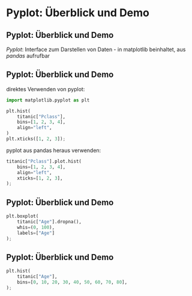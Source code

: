 # Pyplot: Überblick und Demo

## Pyplot: Überblick und Demo

_Pyplot_: Interface zum Darstellen von Daten - in matplotlib beinhaltet, aus _pandas_ aufrufbar

## Pyplot: Überblick und Demo

direktes Verwenden von pyplot:

```py
import matplotlib.pyplot as plt

plt.hist(
    titanic["Pclass"],
    bins=[1, 2, 3, 4],
    align="left",
)
plt.xticks([1, 2, 3]);
```

pyplot aus pandas heraus verwenden:

```py
titanic["Pclass"].plot.hist(
    bins=[1, 2, 3, 4],
    align="left",
    xticks=[1, 2, 3],
);
```

## Pyplot: Überblick und Demo

```py
plt.boxplot(
    titanic["Age"].dropna(),
    whis=(0, 100),
    labels=["Age"]
);
```

## Pyplot: Überblick und Demo

```py
plt.hist(
    titanic["Age"],
    bins=[0, 10, 20, 30, 40, 50, 60, 70, 80],
);
```
